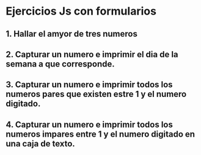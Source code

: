 # Ejercicios Js con formularios

## 1. Hallar el amyor de tres numeros

## 2. Capturar un numero e imprimir el dia de la semana a que corresponde. 

## 3. Capturar un numero e imprimir todos los numeros pares que existen estre 1 y el numero digitado.

## 4. Capturar un numero e imprimir todos los numeros impares entre 1 y el numero digitado en una caja de texto.